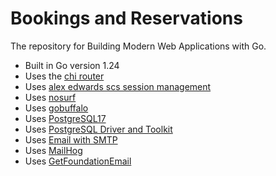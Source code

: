 # Bookings and Reservations

The repository for Building Modern Web Applications with Go.


- Built in Go version 1.24
- Uses the [chi router](github.com/go-chi/chi)
- Uses [alex edwards scs session management](github.com/alexedwards/scs)
- Uses [nosurf](github.com/justinas/nosurf)
- Uses [gobuffalo](https://gobuffalo.io/documentation/database/pop/)
- Uses [PostgreSQL17](https://postgresapp.com/)
- Uses [PostgreSQL Driver and Toolkit](https://github.com/jackc/pgx)
- Uses [Email with SMTP ](https://github.com/xhit/go-simple-mail)
- Uses [MailHog](https://github.com/mailhog/MailHog)
- Uses [GetFoundationEmail](https://get.foundation/emails/getting-started.html)